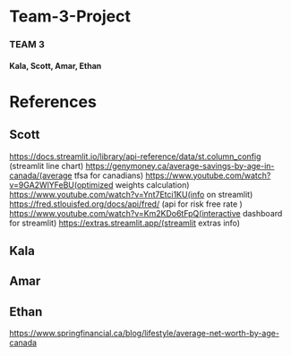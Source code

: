 # Team-3-Project

### TEAM 3
#### Kala, Scott, Amar, Ethan
# References
## Scott
https://docs.streamlit.io/library/api-reference/data/st.column_config (streamlit line chart)
https://genymoney.ca/average-savings-by-age-in-canada/(average tfsa for canadians)
https://www.youtube.com/watch?v=9GA2WlYFeBU(optimized weights calculation)
https://www.youtube.com/watch?v=Ynt7Etci1KU(info on streamlit)
https://fred.stlouisfed.org/docs/api/fred/ (api for risk free rate )
https://www.youtube.com/watch?v=Km2KDo6tFpQ(interactive dashboard for streamlit)
https://extras.streamlit.app/(streamlit extras info)
## Kala



## Amar



## Ethan
https://www.springfinancial.ca/blog/lifestyle/average-net-worth-by-age-canada

